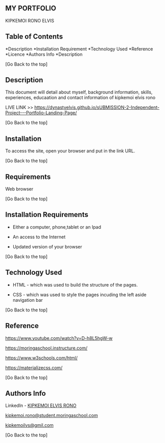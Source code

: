 ## MY PORTFOLIO

KIPKEMOI RONO ELVIS


## Table of Contents

*Description
*Installation Requirement
*Technology Used
*Reference
*Licence
*Authors Info
*Description

[Go Back to the top]
## Description
This document will detail about myself, background information, skills, experiences, educaation and contact information of kipkemoi elvis rono

LIVE LINK >> https://dynastyelvis.github.io/sUBMISSION-2-Independent-Project---Portfolio-Landing-Page/

[Go Back to the top]
## Installation

To access the site, open your browser and put in the link URL.

[Go Back to the top]
## Requirements

Web browser

[Go Back to the top]
## Installation Requirements

* Either a computer, phone,tablet or an Ipad

* An access to the Internet

* Updated version of your browser

[Go Back to the top]
## Technology Used
* HTML - which was used to build the structure of the pages.

* CSS - which was used to style the pages incuding the left aside navigation bar

[Go Back to the top]
## Reference
https://www.youtube.com/watch?v=D-h8L5hgW-w

https://moringaschool.instructure.com/ 

https://www.w3schools.com/html/

https://materializecss.com/

[Go Back to the top]

## Authors Info
LinkedIn - [KIPKEMOI ELVIS RONO](https://www.linkedin.com/in/elvis-rono-aa3548209/)

kipkemoi.rono@student.moringaschool.com

kipkemoilvs@gmil.com

[Go Back to the top]
